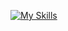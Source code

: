 [![My Skills](https://skillicons.dev/icons?i=solidity,ipfs,react,html,css,vite,svelte,ps&perline=8)](https://skillicons.dev) </br>



